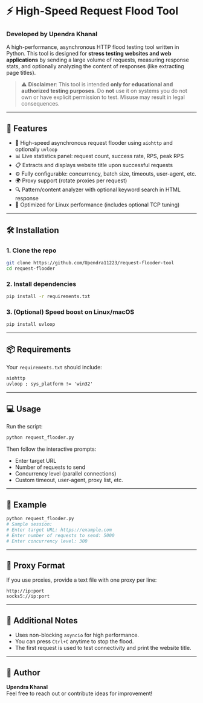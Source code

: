# ⚡ High-Speed Request Flood Tool
 
### Developed by **Upendra Khanal**

A high-performance, asynchronous HTTP flood testing tool written in Python. This tool is designed for **stress testing websites and web applications** by sending a large volume of requests, measuring response stats, and optionally analyzing the content of responses (like extracting page titles).

> ⚠️ **Disclaimer**: This tool is intended **only for educational and authorized testing purposes**. Do **not** use it on systems you do not own or have explicit permission to test. Misuse may result in legal consequences.

---

## 🚀 Features

- 🔁 High-speed asynchronous request flooder using `aiohttp` and optionally `uvloop`
- 📊 Live statistics panel: request count, success rate, RPS, peak RPS
- 📋 Extracts and displays website title upon successful requests
- ⚙️ Fully configurable: concurrency, batch size, timeouts, user-agent, etc.
- 🌍 Proxy support (rotate proxies per request)
- 🔍 Pattern/content analyzer with optional keyword search in HTML response
- 🔐 Optimized for Linux performance (includes optional TCP tuning)

---

## 🛠️ Installation

### 1. Clone the repo

```bash
git clone https://github.com/Upendra11223/request-flooder-tool
cd request-flooder
```

### 2. Install dependencies

```bash
pip install -r requirements.txt
```

### 3. (Optional) Speed boost on Linux/macOS

```bash
pip install uvloop
```

---

## 📦 Requirements

Your `requirements.txt` should include:

```txt
aiohttp
uvloop ; sys_platform != 'win32'
```

---

## 💻 Usage

Run the script:

```bash
python request_flooder.py
```

Then follow the interactive prompts:

- Enter target URL
- Number of requests to send
- Concurrency level (parallel connections)
- Custom timeout, user-agent, proxy list, etc.

---

## 🧪 Example

```bash
python request_flooder.py
# Sample session:
# Enter target URL: https://example.com
# Enter number of requests to send: 5000
# Enter concurrency level: 300
```

---

## 📁 Proxy Format

If you use proxies, provide a text file with one proxy per line:

```
http://ip:port
socks5://ip:port
```

---

## 📌 Additional Notes

- Uses non-blocking `asyncio` for high performance.
- You can press `Ctrl+C` anytime to stop the flood.
- The first request is used to test connectivity and print the website title.

---

## 👤 Author

**Upendra Khanal**  
Feel free to reach out or contribute ideas for improvement!
